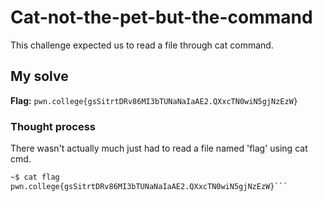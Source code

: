 # Cat-not-the-pet-but-the-command

This challenge expected us to read a file through cat command. 

## My solve
**Flag:** `pwn.college{gsSitrtDRv86MI3bTUNaNaIaAE2.QXxcTN0wiN5gjNzEzW}`

### Thought process

There wasn't actually much just had to read a file named 'flag' using cat cmd.



```bash
~$ cat flag
pwn.college{gsSitrtDRv86MI3bTUNaNaIaAE2.QXxcTN0wiN5gjNzEzW}```
